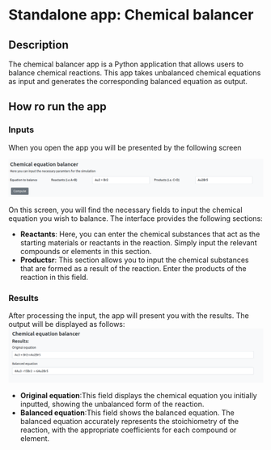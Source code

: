 # Standalone app: Chemical balancer

## Description

The chemical balancer app is a Python application that allows users to balance chemical reactions.
This app takes unbalanced chemical equations as input and generates the corresponding balanced equation as output.

## How ro run the app

### Inputs

When you open the app you will be presented by the following screen

![cb_app|200x100](../_static/img/ucs/standalone_apps/balancer_input.png)

On this screen, you will find the necessary fields to input the chemical equation you wish to balance. The interface provides the following sections:

- **Reactants**: Here, you can enter the chemical substances that act as the starting materials or reactants in the reaction. Simply input the relevant compounds or elements in this section.
- **Productsr**: This section allows you to input the chemical substances that are formed as a result of the reaction. Enter the products of the reaction in this field.

### Results

After processing the input, the app will present you with the results. The output will be displayed as follows:
![cb_app|200x100](../_static/img/ucs/standalone_apps/balancer_output.png)

- **Original equation**:This field displays the chemical equation you initially inputted, showing the unbalanced form of the reaction.
- **Balanced equation**:This field shows the balanced equation. The balanced equation accurately represents the stoichiometry of the reaction, with the appropriate coefficients for each compound or element.
